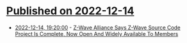 # [Published on 2022-12-14](index.md)

* [2022-12-14, 19:20:00](https://tech.slashdot.org/story/22/12/14/1712247/z-wave-alliance-says-z-wave-source-code-project-is-complete-now-open-and-widely-available-to-members?utm_source=rss1.0mainlinkanon&utm_medium=feed) - [Z-Wave Alliance Says Z-Wave Source Code Project Is Complete, Now Open And Widely Available To Members](https://tech.slashdot.org/story/22/12/14/1712247/z-wave-alliance-says-z-wave-source-code-project-is-complete-now-open-and-widely-available-to-members?utm_source=rss1.0mainlinkanon&utm_medium=feed)
